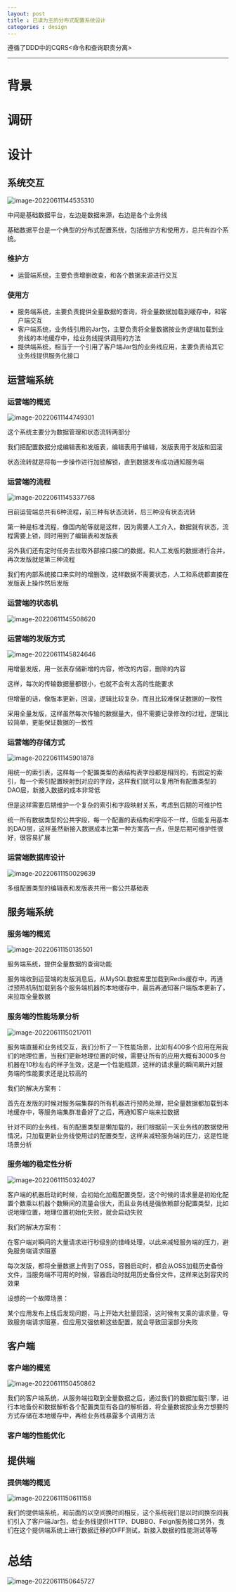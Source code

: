 ```yaml
---
layout: post
title : 已读为主的分布式配置系统设计
categories : design
---
```


遵循了DDD中的CQRS<命令和查询职责分离>

---



# 背景







# 调研





# 设计



## 系统交互

![image-20220611144535310](https://s2.loli.net/2022/06/11/hWo6MOwYFHRjfSa.png)

中间是基础数据平台，左边是数据来源，右边是各个业务线

基础数据平台是一个典型的分布式配置系统，包括维护方和使用方，总共有四个系统。

### 维护方

- 运营端系统，主要负责增删改查，和各个数据来源进行交互

### 使用方

- 服务端系统，主要负责提供全量数据的查询，将全量数据加载到缓存中，和客户端交互
- 客户端系统，业务线引用的Jar包，主要负责将全量数据按业务逻辑加载到业务线的本地缓存中，给业务线提供调用的方法
- 提供端系统，相当于一个引用了客户端Jar包的业务线应用，主要负责给其它业务线提供服务化接口



## 运营端系统



### 运营端的概览

![image-20220611144749301](https://s2.loli.net/2022/06/11/WcrjKyJt6ZAmLkP.png)

这个系统主要分为数据管理和状态流转两部分

我们把配置数据分成编辑表和发版表，编辑表用于编辑，发版表用于发版和回滚

状态流转就是将每一步操作进行加锁解锁，直到数据发布成功通知服务端



### 运营端的流程

![image-20220611145337768](https://s2.loli.net/2022/06/11/tKIzgridPpeENXy.png)

目前运营端总共有6种流程，前三种有状态流转，后三种没有状态流转

第一种是标准流程，像国内舱等就是这样，因为需要人工介入，数据就有状态，流程需要上锁，同时用到了编辑表和发版表

另外我们还有定时任务去拉取外部接口接口的数据，和人工发版的数据进行合并，再次发版就是第三种流程

我们有内部系统接口来实时的增删改，这样数据不需要状态，人工和系统都直接在发版表上操作然后发版



### 运营端的状态机

![image-20220611145508620](https://s2.loli.net/2022/06/11/vPbJDm4ROpFjM1t.png)

### 运营端的发版方式

![image-20220611145824646](https://s2.loli.net/2022/06/11/t4vWXBChKMbm2pE.png)

用增量发版，用一张表存储新增的内容，修改的内容，删除的内容

这样，每次的传输数据量都很小，也就不会有太高的性能要求

但增量的话，像版本更新，回滚，逻辑比较复杂，而且比较难保证数据的一致性

采用全量发版，这样虽然每次传输的数据量大，但不需要记录修改的过程，逻辑比较简单，更能保证数据的一致性

### 运营端的存储方式

![image-20220611145901878](https://s2.loli.net/2022/06/11/umVQf8tUgSwRn4s.png)

用统一的索引表，这样每一个配置类型的表结构表字段都是相同的，有固定的索引，每一个索引配置映射到对应的字段，这样我们就可以复用所有配置类型的DAO层，新接入数据的成本非常低

但是这样需要后期维护一个复杂的索引和字段映射关系，考虑到后期的可维护性

统一所有数据类型的公共字段，每一个配置的表结构和字段不一样，但能复用基本的DAO层，这样虽然新接入数据成本比第一种方案高一点，但是后期可维护性很好，很容易扩展



### 运营端数据库设计

![image-20220611150029639](https://s2.loli.net/2022/06/11/v4HDtCiwq8zk2r9.png)

多组配置类型的编辑表和发版表共用一套公共基础表





## 服务端系统



### 服务端的概览

![image-20220611150135501](https://s2.loli.net/2022/06/11/asKwR6DS1mQYuOn.png)

服务端系统，提供全量数据的查询功能

服务端收到运营端的发版消息后，从MySQL数据库里加载到Redis缓存中，再通过预热机制加载到各个服务端机器的本地缓存中，最后再通知客户端版本更新了，来拉取全量数据



### 服务端的性能场景分析

![image-20220611150217011](https://s2.loli.net/2022/06/11/yMKfbYh9RCAurda.png)

服务端直接和业务线交互，我们分析了一下性能场景，比如有400多个应用在用我们的地理位置，当我们更新地理位置的时候，需要让所有的应用大概有3000多台机器在10秒左右的样子生效，这是一个性能瓶颈，这样的请求量的瞬间飙升对服务端的性能要求还是比较高的

我们的解决方案有：

首先在发版的时候对服务端集群的所有机器进行预热处理，把全量数据都加载到本地缓存中，等服务端集群准备好了之后，再通知客户端来拉数据

针对不同的业务线，有的配置类型是懒加载的，我们根据前一天业务线的数据使用情况，只加载更新业务线使用过的配置类型，这样来减轻服务端的压力，这是性能场景分析



### 服务端的稳定性分析

![image-20220611150324027](https://s2.loli.net/2022/06/11/wPMmkAsLa9crbJf.png)

客户端的机器启动的时候，会初始化加载配置类型，这个时候的请求量是初始化配置个数乘以机器个数瞬间的流量会很大，而且业务线是强依赖部分配置类型，比如说地理位置，地理位置初始化失败，就会启动失败

我们的解决方案有：

在客户端对瞬间的大量请求进行秒级别的错峰处理，以此来减轻服务端的压力，避免服务端请求阻塞

每次发版，都将全量数据上传到了OSS，容器启动时，都会从OSS加载历史备份文件，当服务端不可用的时候，容器启动时就用历史备份文件，这样来达到容灾的效果

设想的一个故障场景：

某个应用发布上线后发现问题，马上开始大批量回滚，这时候有叉乘的请求量，导致服务端请求阻塞，但应用又强依赖这些配置，就会导致回滚部分失败

## 客户端

### 客户端的概览

![image-20220611150450862](https://s2.loli.net/2022/06/11/x7TmuUOGv15Hbzq.png)

我们的客户端系统，从服务端拉取到全量数据之后，通过我们的数据加载引擎，进行本地备份和数据解析各个配置类型有各自的解析器，将全量数据按业务方想要的方式存储在本地缓存中，再给业务线暴露多个调用方法



### 客户端的性能优化





## 提供端



### 提供端的概览

![image-20220611150611158](https://s2.loli.net/2022/06/11/9cRgFACMZL5npah.png)

我们的提供端系统，和前面的以空间换时间相反，这个系统我们是以时间换空间我们引入了客户端Jar包，给业务线提供HTTP、DUBBO、Feign服务接口另外，我们在这个提供端系统上进行数据迁移的DIFF测试，新接入数据的性能测试等等





# 总结



![image-20220611150645727](https://s2.loli.net/2022/06/11/IWK2Nn8AtkqBUMf.png)
